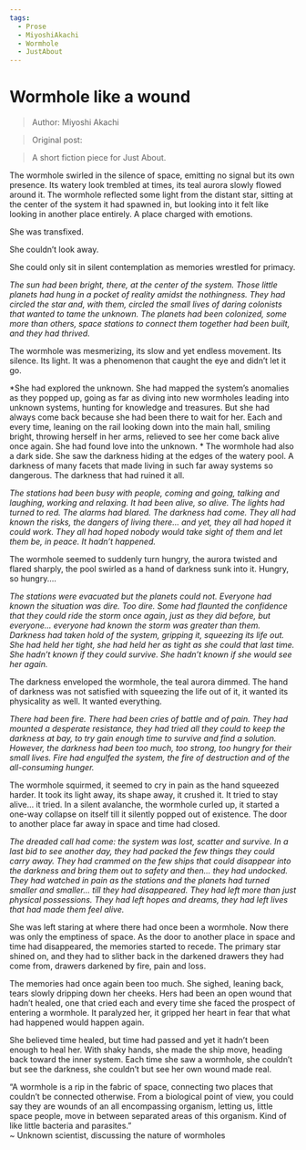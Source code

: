 ```yaml
---
tags:
  - Prose
  - MiyoshiAkachi
  - Wormhole
  - JustAbout
---
```


# Wormhole like a wound

> Author: Miyoshi Akachi

> Original post:

> A short fiction piece for Just About.


The wormhole swirled in the silence of space, emitting no signal but its own presence. Its watery look trembled at times, its teal aurora slowly flowed around it. The wormhole reflected some light from the distant star, sitting at the center of the system it had spawned in, but looking into it felt like looking in another place entirely.
A place charged with emotions.

She was transfixed.

She couldn’t look away.

She could only sit in silent contemplation as memories wrestled for primacy.

*The sun had been bright, there, at the center of the system. Those little planets had hung in a pocket of reality amidst the nothingness. They had circled the star and, with them, circled the small lives of daring colonists that wanted to tame the unknown. The planets had been colonized, some more than others, space stations to connect them together had been built, and they had thrived.*

The wormhole was mesmerizing, its slow and yet endless movement. Its silence. Its light. It was a phenomenon that caught the eye and didn’t let it go.

*She had explored the unknown. She had mapped the system’s anomalies as they popped up, going as far as diving into new wormholes leading into unknown systems, hunting for knowledge and treasures. But she had always come back because she had been there to wait for her. Each and every time, leaning on the rail looking down into the main hall, smiling bright, throwing herself in her arms, relieved to see her come back alive once again. She had found love into the unknown.
*
The wormhole had also a dark side. She saw the darkness hiding at the edges of the watery pool. A darkness of many facets that made living in such far away systems so dangerous. The darkness that had ruined it all.

*The stations had been busy with people, coming and going, talking and laughing, working and relaxing. It had been alive, so alive. The lights had turned to red. The alarms had blared. The darkness had come. They all had known the risks, the dangers of living there… and yet, they all had hoped it could work. They all had hoped nobody would take sight of them and let them be, in peace. It hadn’t happened.*

The wormhole seemed to suddenly turn hungry, the aurora twisted and flared sharply, the pool swirled as a hand of darkness sunk into it. Hungry, so hungry....

*The stations were evacuated but the planets could not. Everyone had known the situation was dire. Too dire. Some had flaunted the confidence that they could ride the storm once again, just as they did before, but everyone… everyone had known the storm was greater than them. Darkness had taken hold of the system, gripping it, squeezing its life out. She had held her tight, she had held her as tight as she could that last time. She hadn’t known if they could survive. She hadn’t known if she would see her again.*

The darkness enveloped the wormhole, the teal aurora dimmed. The hand of darkness was not satisfied with squeezing the life out of it, it wanted its physicality as well. It wanted everything.

*There had been fire. There had been cries of battle and of pain. They had mounted a desperate resistance, they had tried all they could to keep the darkness at bay, to try gain enough time to survive and find a solution. However, the darkness had been too much, too strong, too hungry for their small lives. Fire had engulfed the system, the fire of destruction and of the all-consuming hunger.*

The wormhole squirmed, it seemed to cry in pain as the hand squeezed harder. It took its light away, its shape away, it crushed it. It tried to stay alive… it tried. In a silent avalanche, the wormhole curled up, it started a one-way collapse on itself till it silently popped out of existence. The door to another place far away in space and time had closed.

*The dreaded call had come: the system was lost, scatter and survive. In a last bid to see another day, they had packed the few things they could carry away. They had crammed on the few ships that could disappear into the darkness and bring them out to safety and then… they had undocked. They had watched in pain as the stations and the planets had turned smaller and smaller… till they had disappeared. They had left more than just physical possessions. They had left hopes and dreams, they had left lives that had made them feel alive.*

She was left staring at where there had once been a wormhole. Now there was only the emptiness of space. As the door to another place in space and time had disappeared, the memories started to recede. The primary star shined on, and they had to slither back in the darkened drawers they had come from, drawers darkened by fire, pain and loss.

The memories had once again been too much. She sighed, leaning back, tears slowly dripping down her cheeks. Hers had been an open wound that hadn’t healed, one that cried each and every time she faced the prospect of entering a wormhole. It paralyzed her, it gripped her heart in fear that what had happened would happen again.

She believed time healed, but time had passed and yet it hadn’t been enough to heal her. With shaky hands, she made the ship move, heading back toward the inner system. Each time she saw a wormhole, she couldn’t but see the darkness, she couldn’t but see her own wound made real.

“A wormhole is a rip in the fabric of space, connecting two places that couldn’t be connected otherwise. From a biological point of view, you could say they are wounds of an all encompassing organism, letting us, little space people, move in between separated areas of this organism. Kind of like little bacteria and parasites.”<br>
~ Unknown scientist, discussing the nature of wormholes
